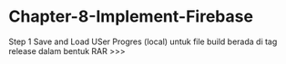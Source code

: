 # Chapter-8-Implement-Firebase

Step 1 Save and Load USer Progres (local)
untuk file build berada di tag release dalam bentuk RAR >>> 

